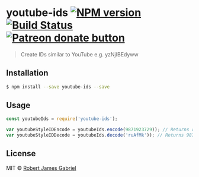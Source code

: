 # youtube-ids [![NPM version][npm-image]][npm-url] [![Build Status][travis-image]][travis-url]  <span class="badge-patreon"><a href="https://www.patreon.com/robertjgabriel" title="Donate to this project using Patreon"><img src="https://img.shields.io/badge/patreon-donate-yellow.svg" alt="Patreon donate button" /></a></span>
> Create IDs similar to YouTube e.g. yzNjIBEdyww

## Installation

```sh
$ npm install --save youtube-ids --save
```

## Usage

```js
const youtubeIds = require('youtube-ids');

var youtubeStyleIDEncode = youtubeIds.encode(9871923729)); // Returns ruAfMk
var youtubeStyleIDDecode = youtubeIds.decode('ruAfMk')); // Returns 9871923729

```
## License

MIT © [Robert James Gabriel](https://www.robertgabriel.ninja)


[npm-image]: https://badge.fury.io/js/youtube-ids.svg
[npm-url]: https://npmjs.org/package/youtube-ids
[travis-image]: https://travis-ci.com/RobertJGabriel/youtube-ids.svg?branch=master
[travis-url]: https://travis-ci.org/RobertJGabriel/youtube-ids
[daviddm-image]: https://david-dm.org/RobertJGabriel/youtube-ids.svg?theme=shields.io
[daviddm-url]: https://david-dm.org/RobertJGabriel/youtube-ids
